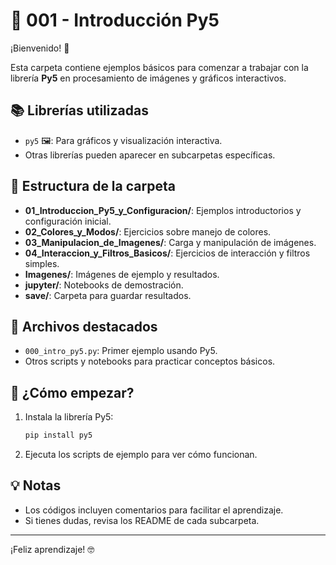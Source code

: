 # 📁 001 - Introducción Py5

¡Bienvenido! 👋

Esta carpeta contiene ejemplos básicos para comenzar a trabajar con la librería **Py5** en procesamiento de imágenes y gráficos interactivos.

## 📚 Librerías utilizadas
- `py5` 🖼️: Para gráficos y visualización interactiva.
- Otras librerías pueden aparecer en subcarpetas específicas.

## 📂 Estructura de la carpeta
- **01_Introduccion_Py5_y_Configuracion/**: Ejemplos introductorios y configuración inicial.
- **02_Colores_y_Modos/**: Ejercicios sobre manejo de colores.
- **03_Manipulacion_de_Imagenes/**: Carga y manipulación de imágenes.
- **04_Interaccion_y_Filtros_Basicos/**: Ejercicios de interacción y filtros simples.
- **Imagenes/**: Imágenes de ejemplo y resultados.
- **jupyter/**: Notebooks de demostración.
- **save/**: Carpeta para guardar resultados.

## 📝 Archivos destacados
- `000_intro_py5.py`: Primer ejemplo usando Py5.
- Otros scripts y notebooks para practicar conceptos básicos.

## 🚀 ¿Cómo empezar?
1. Instala la librería Py5:
   ```bash
   pip install py5
   ```
2. Ejecuta los scripts de ejemplo para ver cómo funcionan.

## 💡 Notas
- Los códigos incluyen comentarios para facilitar el aprendizaje.
- Si tienes dudas, revisa los README de cada subcarpeta.

---
¡Feliz aprendizaje! 🤓